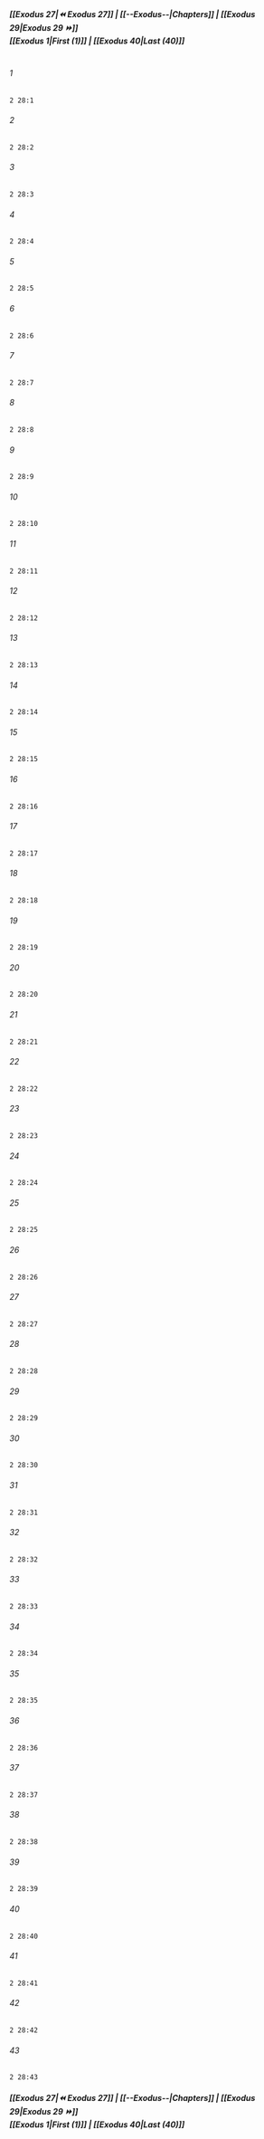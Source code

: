 
##### **[[Exodus 27|⏪ Exodus 27]] | [[--Exodus--|Chapters]] | [[Exodus 29|Exodus 29 ⏩]]**<br>**[[Exodus 1|First (1)]] | [[Exodus 40|Last (40)]]**<br><br>

###### 1
``` verse
2 28:1
```
###### 2
``` verse
2 28:2
```
###### 3
``` verse
2 28:3
```
###### 4
``` verse
2 28:4
```
###### 5
``` verse
2 28:5
```
###### 6
``` verse
2 28:6
```
###### 7
``` verse
2 28:7
```
###### 8
``` verse
2 28:8
```
###### 9
``` verse
2 28:9
```
###### 10
``` verse
2 28:10
```
###### 11
``` verse
2 28:11
```
###### 12
``` verse
2 28:12
```
###### 13
``` verse
2 28:13
```
###### 14
``` verse
2 28:14
```
###### 15
``` verse
2 28:15
```
###### 16
``` verse
2 28:16
```
###### 17
``` verse
2 28:17
```
###### 18
``` verse
2 28:18
```
###### 19
``` verse
2 28:19
```
###### 20
``` verse
2 28:20
```
###### 21
``` verse
2 28:21
```
###### 22
``` verse
2 28:22
```
###### 23
``` verse
2 28:23
```
###### 24
``` verse
2 28:24
```
###### 25
``` verse
2 28:25
```
###### 26
``` verse
2 28:26
```
###### 27
``` verse
2 28:27
```
###### 28
``` verse
2 28:28
```
###### 29
``` verse
2 28:29
```
###### 30
``` verse
2 28:30
```
###### 31
``` verse
2 28:31
```
###### 32
``` verse
2 28:32
```
###### 33
``` verse
2 28:33
```
###### 34
``` verse
2 28:34
```
###### 35
``` verse
2 28:35
```
###### 36
``` verse
2 28:36
```
###### 37
``` verse
2 28:37
```
###### 38
``` verse
2 28:38
```
###### 39
``` verse
2 28:39
```
###### 40
``` verse
2 28:40
```
###### 41
``` verse
2 28:41
```
###### 42
``` verse
2 28:42
```
###### 43
``` verse
2 28:43
```

##### **[[Exodus 27|⏪ Exodus 27]] | [[--Exodus--|Chapters]] | [[Exodus 29|Exodus 29 ⏩]]**<br>**[[Exodus 1|First (1)]] | [[Exodus 40|Last (40)]]**
